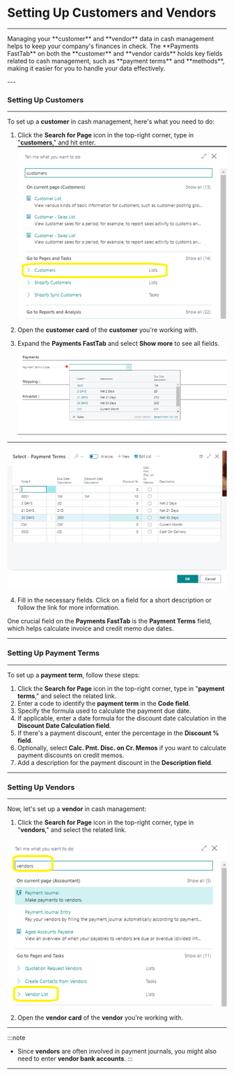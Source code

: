 # Setting Up Customers and Vendors
---

<div class="customized-intro-container" id="introduction">
    <p>Managing your **customer** and **vendor** data in cash management helps to keep your company's finances in check. The **Payments FastTab** on both the **customer** and **vendor cards** holds key fields related to cash management, such as **payment terms** and **methods**, making it easier for you to handle your data effectively.</p>
</div>
---

### Setting Up Customers
---

To set up a **customer** in cash management, here's what you need to do:

1. Click the **Search for Page** icon in the top-right corner, type in "**customers**," and hit enter.
![alt text](image-8.png)

2. Open the **customer card** of the **customer** you're working with.

3. Expand the **Payments FastTab** and select **Show more** to see all fields.
![alt text](image-9.png)

---
![alt text](image-10.png)

4. Fill in the necessary fields. Click on a field for a short description or follow the link for more information.

One crucial field on the **Payments FastTab** is the **Payment Terms** field, which helps calculate invoice and credit memo due dates.

---

### Setting Up Payment Terms
---

To set up a **payment term**, follow these steps:

1. Click the **Search for Page** icon in the top-right corner, type in "**payment terms**," and select the related link.
2. Enter a code to identify the **payment term** in the **Code field**.
3. Specify the formula used to calculate the payment due date.
4. If applicable, enter a date formula for the discount date calculation in the **Discount Date Calculation field**.
5. If there's a payment discount, enter the percentage in the **Discount % field**.
6. Optionally, select **Calc. Pmt. Disc. on Cr. Memos** if you want to calculate payment discounts on credit memos.
7. Add a description for the payment discount in the **Description field**.

---

### Setting Up Vendors
---

Now, let's set up a **vendor** in cash management:

1. Click the **Search for Page** icon in the top-right corner, type in "**vendors**," and select the related link.

![alt text](image.png)

2. Open the **vendor card** of the **vendor** you're working with.

<!-- 3. Expand the **Payments FastTab** and select **Show more** to display all fields.
4. Fill in the necessary fields. Click on a field for a short description or follow the link for more information. -->

---

:::note 
- Since **vendors** are often involved in payment journals, you might also need to enter **vendor bank accounts**.
:::

---
